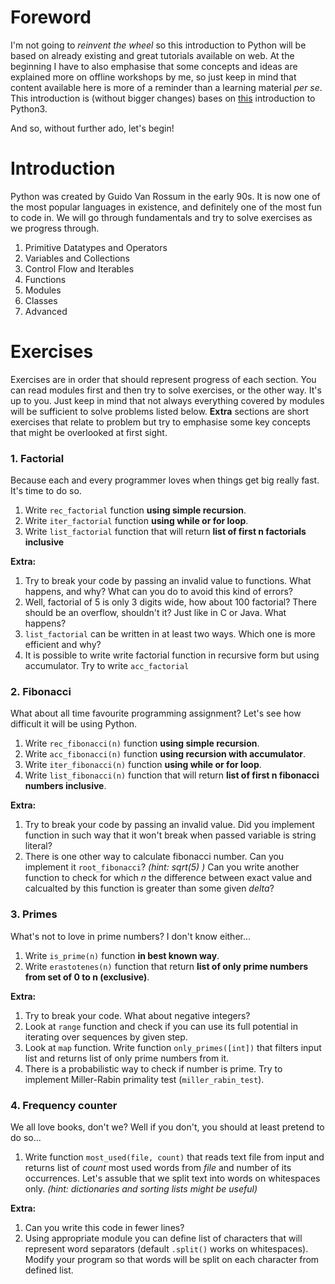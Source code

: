 # Foreword

I'm not going to _reinvent the wheel_ so this introduction to Python will be based on already existing and great tutorials available on web.
At the beginning I have to also emphasise that some concepts and ideas are explained more on offline workshops by me, so just keep in mind that content available here is more of a reminder than a learning material _per se_. This introduction is (without bigger changes) bases on [this](https://learnxinyminutes.com/docs/python3/) introduction to Python3.

And so, without further ado, let's begin!

# Introduction
Python was created by Guido Van Rossum in the early 90s. It is now one of the most popular languages in existence, and definitely one of the most fun to code in.
We will go through fundamentals and try to solve exercises as we progress through.

1. Primitive Datatypes and Operators
2. Variables and Collections
3. Control Flow and Iterables
4. Functions
5. Modules
6. Classes
7. Advanced

# Exercises
Exercises are in order that should represent progress of each section.
You can read modules first and then try to solve exercises, or the other way. It's up to you. Just keep in mind that not always everything covered by modules will be sufficient to solve problems listed below.
**Extra** sections are short exercises that relate to problem but try to emphasise some key concepts that might be overlooked at first sight.

### 1. Factorial
Because each and every programmer loves when things get big really fast. It's time to do so.

1. Write `rec_factorial` function **using simple recursion**.
2. Write `iter_factorial` function **using while or for loop**.
3. Write `list_factorial` function that will return **list of first n factorials inclusive**

**Extra:**

1. Try to break your code by passing an invalid value to functions. What happens, and why? What can you do to avoid this kind of errors?
2. Well, factorial of 5 is only 3 digits wide, how about 100 factorial? There should be an overflow, shouldn't it? Just like in C or Java. What happens?
3. `list_factorial` can be written in at least two ways. Which one is more efficient and why?
4. It is possible to write write factorial function in recursive form but using accumulator. Try to write `acc_factorial`

### 2. Fibonacci
What about all time favourite programming assignment? Let's see how difficult it will be using Python.

1. Write `rec_fibonacci(n)` function **using simple recursion**.
2. Write `acc_fibonacci(n)` function **using recursion with accumulator**.
3. Write `iter_fibonacci(n)` function **using while or for loop**.
3. Write `list_fibonacci(n)` function that will return **list of first n fibonacci numbers inclusive**.

**Extra:**

1. Try to break your code by passing an invalid value. Did you implement function in such way that it won't break when passed variable is string literal?
2. There is one other way to calculate fibonacci number. Can you implement it `root_fibonacci`? _(hint: sqrt(5) )_ Can you write another function to check for which _n_ the difference between exact value and calcualted by this function is greater than some given _delta_?

### 3. Primes
What's not to love in prime numbers? I don't know either...

1. Write `is_prime(n)` function **in best known way**.
2. Write `erastotenes(n)` function that return **list of only prime numbers from set of 0 to n (exclusive)**.

**Extra:**

1. Try to break your code. What about negative integers?
2. Look at `range` function and check if you can use its full potential in iterating over sequences by given step.
3. Look at `map` function. Write function `only_primes([int])` that filters input list and returns list of only prime numbers from it.
4. There is a probabilistic way to check if number is prime. Try to implement Miller-Rabin primality test (`miller_rabin_test`).

### 4. Frequency counter
We all love books, don't we? Well if you don't, you should at least pretend to do so...

1. Write function `most_used(file, count)` that reads text file from input and returns list of _count_ most used words from _file_ and number of its occurrences. Let's assuble that we split text into words on whitespaces only. _(hint: dictionaries and sorting lists might be useful)_

**Extra:**

1. Can you write this code in fewer lines?
2. Using appropriate module you can define list of characters that will represent word separators (default `.split()` works on whitespaces). Modify your program so that words will be split on each character from defined list.